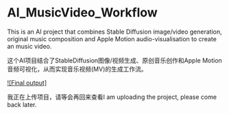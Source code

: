 # AI_MusicVideo_Workflow
This is an AI project that combines Stable Diffusion image/video generation, original music composition and Apple Motion audio-visualisation to create an music video.

这个AI项目结合了StableDiffusion图像/视频生成、原创音乐创作和Apple Motion音频可视化，从而实现音乐视频(MV)的生成工作流。

[![Final output]](https://www.bilibili.com/video/BV1oJ7ezEEen/?vd_source=c1a2ec43e37e75c963b108af09fad7be)



我正在上传项目，请等会再回来查看I am uploading the project, please come back later.
